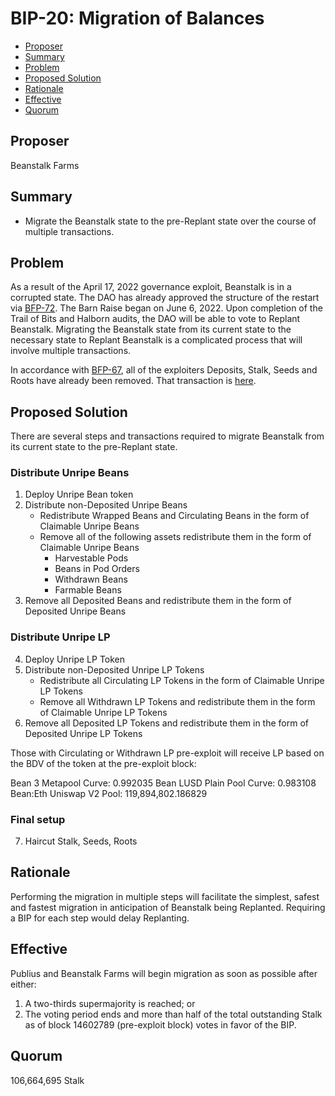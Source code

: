 # BIP-20: Migration of Balances

  - [Proposer](#proposer)
  - [Summary](#summary)
  - [Problem](#problem)
  - [Proposed Solution](#proposed-solution)
  - [Rationale](#rationale)
  - [Effective](#effective)
  - [Quorum](#quorum)

## Proposer

Beanstalk Farms

## Summary

* Migrate the Beanstalk state to the pre-Replant state over the course of multiple transactions.

## Problem

As a result of the April 17, 2022 governance exploit, Beanstalk is in a corrupted state. The DAO has already approved the structure of the restart via [BFP-72](https://snapshot.org/#/beanstalkfarms.eth/proposal/0xb87854d7f6f40f0877a1333028eab829b213fbcce03f16f9dd3832c8a98ab99b). The Barn Raise began on June 6, 2022. Upon completion of the Trail of Bits and Halborn audits, the DAO will be able to vote to Replant Beanstalk. Migrating the Beanstalk state from its current state to the necessary state to Replant Beanstalk is a complicated process that will involve multiple transactions.

In accordance with [BFP-67](https://snapshot.org/#/beanstalkfarms.eth/proposal/0xedd9f9c4d5246b0de0c27dca2b37563baacc667bd5fa1b58b8d85d62c49f3293), all of the exploiters Deposits, Stalk, Seeds and Roots have already been removed. That transaction is [here](https://etherscan.io/tx/0xb155cc344e6cb75e435407c83b536e070ff24d1fe7abd5b2872f278a497a641a).

## Proposed Solution

There are several steps and transactions required to migrate Beanstalk from its current state to the pre-Replant state. 

### Distribute Unripe Beans

1. Deploy Unripe Bean token
2. Distribute non-Deposited Unripe Beans
    * Redistribute Wrapped Beans and Circulating Beans in the form of Claimable Unripe Beans
    * Remove all of the following assets redistribute them in the form of Claimable Unripe Beans
        * Harvestable Pods
        * Beans in Pod Orders
        * Withdrawn Beans
        * Farmable Beans
3. Remove all Deposited Beans and redistribute them in the form of Deposited Unripe Beans

### Distribute Unripe LP

4. Deploy Unripe LP Token
5. Distribute non-Deposited Unripe LP Tokens
    * Redistribute all Circulating LP Tokens in the form of Claimable Unripe LP Tokens
    * Remove all Withdrawn LP Tokens and redistribute them in the form of Claimable Unripe LP Tokens
6. Remove all Deposited LP Tokens and redistribute them in the form of Deposited Unripe LP Tokens

Those with Circulating or Withdrawn LP pre-exploit will receive LP based on the BDV of the token at the pre-exploit block:

Bean 3 Metapool Curve: 0.992035
Bean LUSD Plain Pool Curve: 0.983108
Bean:Eth Uniswap V2 Pool: 119,894,802.186829

### Final setup
7. Haircut Stalk, Seeds, Roots

## Rationale

Performing the migration in multiple steps will facilitate the simplest, safest and fastest  migration in anticipation of Beanstalk being Replanted. Requiring a BIP for each step would delay Replanting. 

## Effective

Publius and Beanstalk Farms will begin migration as soon as possible after either:

1. A two-thirds supermajority is reached; or
2. The voting period ends and more than half of the total outstanding Stalk as of block 14602789 (pre-exploit block) votes in favor of the BIP.

## Quorum

106,664,695 Stalk
